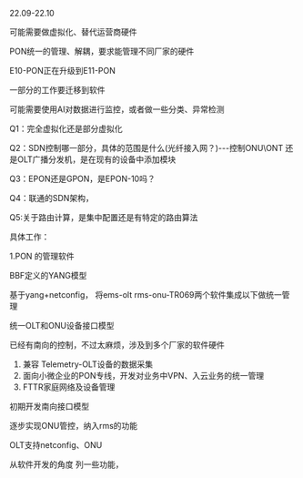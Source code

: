 22.09-22.10

可能需要做虚拟化、替代运营商硬件

PON统一的管理、解耦，要求能管理不同厂家的硬件

E10-PON正在升级到E11-PON 

一部分的工作要迁移到软件

可能需要使用AI对数据进行监控，或者做一些分类、异常检测





Q1：完全虚拟化还是部分虚拟化

Q2：SDN控制哪一部分，具体的范围是什么(光纤接入网？)---控制ONU\ONT 还是OLT广播分发机，是在现有的设备中添加模块

Q3：EPON还是GPON，是EPON-10吗？

Q4：联通的SDN架构，

Q5:关于路由计算，是集中配置还是有特定的路由算法



具体工作：

1.PON  的管理软件

BBF定义的YANG模型

基于yang+netconfig，  将ems-olt  rms-onu-TR069两个软件集成以下做统一管理

统一OLT和ONU设备接口模型

已经有南向的控制，不过太麻烦，涉及到多个厂家的软件硬件

1. 兼容 Telemetry-OLT设备的数据采集
2. 面向小微企业的PON专线，开发对业务中VPN、入云业务的统一管理
3. FTTR家庭网络及设备管理

初期开发南向接口模型

逐步实现ONU管控，纳入rms的功能

OLT支持netconfig、ONU



 从软件开发的角度 列一些功能，
